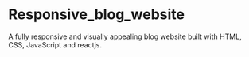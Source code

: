 # Responsive_blog_website
A fully responsive and visually appealing blog website built with HTML, CSS, JavaScript and reactjs. 

